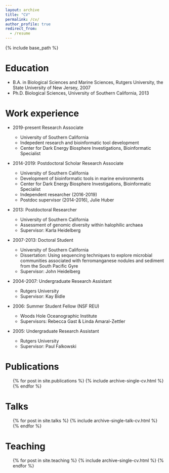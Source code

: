 ```yaml
---
layout: archive
title: "CV"
permalink: /cv/
author_profile: true
redirect_from:
  - /resume
---
```


{% include base_path %}

Education
======
* B.A. in Biological Sciences and Marine Sciences, Rutgers University, the State University of New Jersey, 2007
* Ph.D. Biological Sciences, University of Southern California, 2013

Work experience
======
* 2019-present Research Associate
  * University of Southern California
  * Indepedent research and bioinformatic tool development
  * Center for Dark Energy Biosphere Investigations, Bioinformatic Specialist
  
* 2014-2019: Postdoctoral Scholar Research Associate
  * University of Southern California
  * Development of bioinformatic tools in marine environments
  * Center for Dark Energy Biosphere Investigations, Bioinformatic Specialist
  * Independent researcher (2016-2019)
  * Postdoc supervisor (2014-2016), Julie Huber

* 2013: Postdoctoral Researcher
  * University of Southern California
  * Assessment of genomic diversity within halophilic archaea
  * Supervisor: Karla Heidelberg
* 2007-2013: Doctoral Student
  * University of Southern California
  * Dissertation: Using sequencing techniques to explore microbial communities associated with ferromanganese nodules and sediment from the South Pacific Gyre
  * Supervisor: John Heidelberg
* 2004-2007: Undergraduate Research Assistant
  * Rutgers University
  * Supervisor: Kay Bidle
* 2006: Summer Student Fellow (NSF REU)
  * Woods Hole Oceanographic Institute
  * Supervisors: Rebecca Gast & Linda Amaral-Zettler
* 2005: Undergraduate Research Assistant
  * Rutgers University
  * Supervisor: Paul Falkowski 

Publications
======
  <ul>{% for post in site.publications %}
    {% include archive-single-cv.html %}
  {% endfor %}</ul>
  
Talks
======
  <ul>{% for post in site.talks %}
    {% include archive-single-talk-cv.html %}
  {% endfor %}</ul>
  
Teaching
======
  <ul>{% for post in site.teaching %}
    {% include archive-single-cv.html %}
  {% endfor %}</ul>
